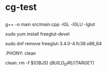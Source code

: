 # cg-test


##

 g++ -o main src/main.cpp -lGL -lGLU -lglut

 sudo yum install freeglut-devel

 sudo dnf remove freeglut-3.4.0-4.fc39.x86_64

 .PHONY: clean

clean:
    rm -f $(OBJS) $(BUILD_DIR)/$(TARGET)
